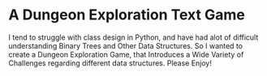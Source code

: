 # A Dungeon Exploration Text Game

I tend to struggle with class design in Python, and have had alot of difficult understanding Binary Trees and Other Data Structures. So I wanted to create a Dungeon Exploration Game, that Introduces a Wide Variety of Challenges regarding different data structures. Please Enjoy!